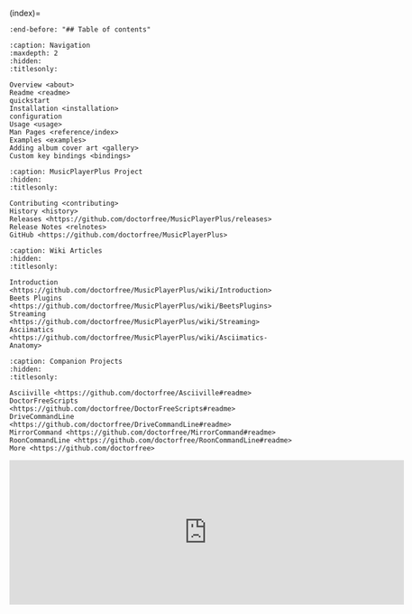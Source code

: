 (index)=

```{include} ../README.md
:end-before: "## Table of contents"
```

```{toctree}
:caption: Navigation
:maxdepth: 2
:hidden:
:titlesonly:

Overview <about>
Readme <readme>
quickstart
Installation <installation>
configuration
Usage <usage>
Man Pages <reference/index>
Examples <examples>
Adding album cover art <gallery>
Custom key bindings <bindings>
```

```{toctree}
:caption: MusicPlayerPlus Project
:hidden:
:titlesonly:

Contributing <contributing>
History <history>
Releases <https://github.com/doctorfree/MusicPlayerPlus/releases>
Release Notes <relnotes>
GitHub <https://github.com/doctorfree/MusicPlayerPlus>
```

```{toctree}
:caption: Wiki Articles
:hidden:
:titlesonly:

Introduction <https://github.com/doctorfree/MusicPlayerPlus/wiki/Introduction>
Beets Plugins <https://github.com/doctorfree/MusicPlayerPlus/wiki/BeetsPlugins>
Streaming <https://github.com/doctorfree/MusicPlayerPlus/wiki/Streaming>
Asciimatics <https://github.com/doctorfree/MusicPlayerPlus/wiki/Asciimatics-Anatomy>
```

```{toctree}
:caption: Companion Projects
:hidden:
:titlesonly:

Asciiville <https://github.com/doctorfree/Asciiville#readme>
DoctorFreeScripts <https://github.com/doctorfree/DoctorFreeScripts#readme>
DriveCommandLine <https://github.com/doctorfree/DriveCommandLine#readme>
MirrorCommand <https://github.com/doctorfree/MirrorCommand#readme>
RoonCommandLine <https://github.com/doctorfree/RoonCommandLine#readme>
More <https://github.com/doctorfree>
```

<iframe src="https://github.com/sponsors/doctorfree/card" title="Sponsor doctorfree" height="256" width="700" style="border: 0;"></iframe>
